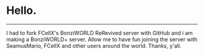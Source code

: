 # Hello.
<hr>
I had to fork FCellX's BonziWORLD ReRevived server with GitHub and i am making a BonziWORLD+ server. Allow me to have fun joining the server with SeamusMario, FCellX and other users around the world. Thanks, y'all.
